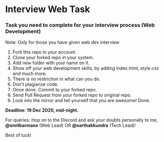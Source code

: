 # Interview Web Task

### Task you need to complete for your interview process (Web Development)

Note: Only for those you have given web dev interview

1. Fork this repo in your account.
2. Clone your forked repo in your system.
3. Add new folder with your name on it.
4. Show off your web development skills, by adding index.html, style.css and much more.
5. There is no restriction in what can you do.
6. Don't plagiarize code.
7. Once done. Commit to your forked repo.
8. Send Pull Request from your forked repo to original repo.
9. Look into the mirror and tell yourself that you are awesome! Done.

**Deadline: 19 Dec 2020, mid-night.**

For queries: Hop on to the Discord and ask your doubts personally to me, **@smitbarmase** (Web Lead) OR **@sarthakkundra** (Tech Lead)!

Best of luck!
